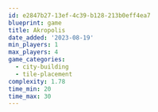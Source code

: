 ```yaml
---
id: e2847b27-13ef-4c39-b128-213b0eff4ea7
blueprint: game
title: Akropolis
date_added: '2023-08-19'
min_players: 1
max_players: 4
game_categories:
  - city-building
  - tile-placement
complexity: 1.78
time_min: 20
time_max: 30
---
```

